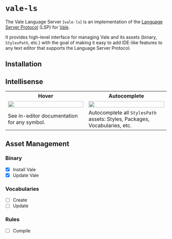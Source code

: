 # `vale-ls`

The Vale Language Server (`vale-ls`) is an implementation of the 
[Language Server Protocol][1] (LSP) for [Vale][2].

It provides high-level interface for managing Vale and its assets
(binary, `StylesPath`, etc.) with the goal of making it easy to add IDE-like 
features to any text editor that supports the Language Server Protocol.

## Installation

## Intellisense

<table>
    <tr>
        <th>Hover</th>
        <th>Autocomplete</th>
    </tr>
    <tr>
        <td width="50%">
            <a href="https://user-images.githubusercontent.com/8785025/229923172-36fde7c3-da7b-45ec-a6f4-0465be99ca14.png">
                <img src="https://user-images.githubusercontent.com/8785025/229923172-36fde7c3-da7b-45ec-a6f4-0465be99ca14.png" width="100%">
            </a>
        </td>
        <td width="50%">
            <a href="https://user-images.githubusercontent.com/8785025/229919933-f500ef73-1a13-4dbd-8d01-95be12f46e6f.png">
                <img src="https://user-images.githubusercontent.com/8785025/229919933-f500ef73-1a13-4dbd-8d01-95be12f46e6f.png" width="100%">
            </a>
        </td>
    </tr>
    <tr>
        <td width="50%">
          See in-editor documentation for any symbol.
        </td>
        <td width="50%">Autocomplete all <code>StylesPath</code> assets: Styles, Packages, Vocabularies, etc.</td>
    </tr>
</table>

## Asset Management

### Binary

- [x] Install Vale
- [x] Update Vale

### Vocabularies

- [ ] Create
- [ ] Update

### Rules

- [ ] Compile

[1]: https://microsoft.github.io/language-server-protocol/
[2]: https://github.com/errata-ai/vale

